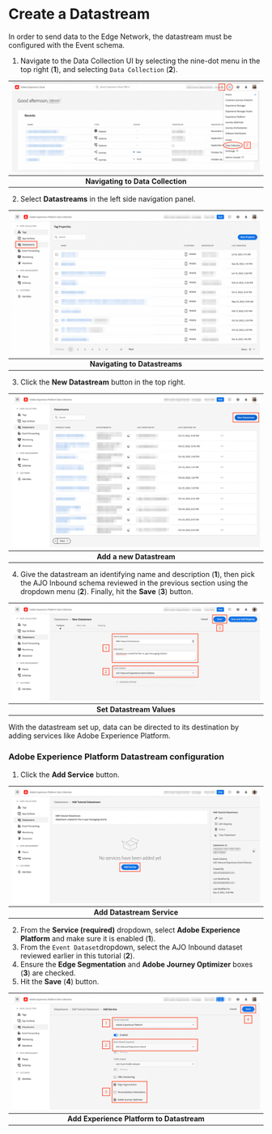 # Create a Datastream

In order to send data to the Edge Network, the datastream must be configured with the Event schema.

1. Navigate to the Data Collection UI by selecting the nine-dot menu in the top right (**1**), and selecting `Data Collection` (**2**).

| ![Navigating to Data Collection](assets/nav-dc.png?raw=true) |
| :---: |
| **Navigating to Data Collection** |

2. Select **Datastreams** in the left side navigation panel. 

| ![Navigating to Datastreams](assets/datastream-nav.png?raw=true) |
| :---: |
| **Navigating to Datastreams** |

3. Click the **New Datastream** button in the top right.

| ![Add a new Datastream](assets/datastream-new.png?raw=true) |
| :---: |
| **Add a new Datastream** |

4. Give the datastream an identifying name and description (**1**), then pick the AJO Inbound schema reviewed in the previous section using the dropdown menu (**2**). Finally, hit the **Save** (**3**) button.

| ![Set Datastream Values](assets/datastream-save.png?raw=true) |
| :---: |
| **Set Datastream Values** |

With the datastream set up, data can be directed to its destination by adding services like Adobe Experience Platform.

### Adobe Experience Platform Datastream configuration

1. Click the **Add Service** button.

| ![Add Datastream Service](assets/datastream-add-service.png?raw=true) |
| :---: |
| **Add Datastream Service** |

2. From the **Service (required)** dropdown, select **Adobe Experience Platform** and make sure it is enabled (**1**).
3. From the `Event Dataset`dropdown, select the AJO Inbound dataset reviewed earlier in this tutorial (**2**).
4. Ensure the **Edge Segmentation** and **Adobe Journey Optimizer** boxes (**3**) are checked.
4. Hit the **Save** (**4**) button.

| ![Add Experience Platform to Datastream](assets/datastream-service-save.png?raw=true) |
| :---: |
| **Add Experience Platform to Datastream** |
